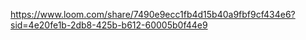 https://www.loom.com/share/7490e9ecc1fb4d15b40a9fbf9cf434e6?sid=4e20fe1b-2db8-425b-b612-60005b0f44e9
